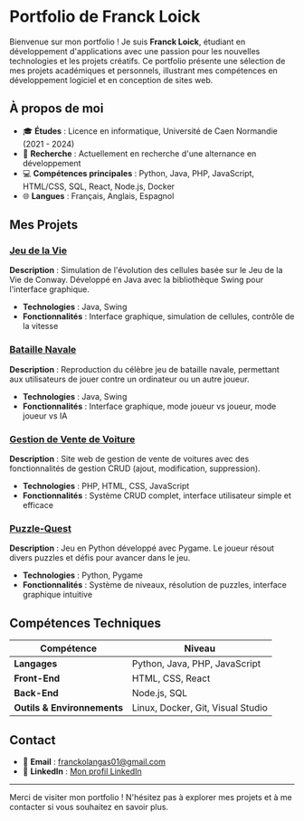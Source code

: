 # Portfolio de Franck Loick

Bienvenue sur mon portfolio ! Je suis **Franck Loick**, étudiant en développement d'applications avec une passion pour les nouvelles technologies et les projets créatifs. Ce portfolio présente une sélection de mes projets académiques et personnels, illustrant mes compétences en développement logiciel et en conception de sites web.

## À propos de moi

- 🎓 **Études** : Licence en informatique, Université de Caen Normandie (2021 - 2024)
- 💼 **Recherche** : Actuellement en recherche d'une alternance en développement
- 💻 **Compétences principales** : Python, Java, PHP, JavaScript, HTML/CSS, SQL, React, Node.js, Docker
- 🌐 **Langues** : Français, Anglais, Espagnol

## Mes Projets

### [Jeu de la Vie](https://github.com/franckolangas/JeuDeLaVie)
**Description** : Simulation de l'évolution des cellules basée sur le Jeu de la Vie de Conway. Développé en Java avec la bibliothèque Swing pour l'interface graphique.
- **Technologies** : Java, Swing
- **Fonctionnalités** : Interface graphique, simulation de cellules, contrôle de la vitesse

### [Bataille Navale](https://github.com/franckolangas/BatailleNavale)
**Description** : Reproduction du célèbre jeu de bataille navale, permettant aux utilisateurs de jouer contre un ordinateur ou un autre joueur.
- **Technologies** : Java, Swing
- **Fonctionnalités** : Interface graphique, mode joueur vs joueur, mode joueur vs IA

### [Gestion de Vente de Voiture](https://github.com/franckolangas/GestionDeVenteVoiture)
**Description** : Site web de gestion de vente de voitures avec des fonctionnalités de gestion CRUD (ajout, modification, suppression).
- **Technologies** : PHP, HTML, CSS, JavaScript
- **Fonctionnalités** : Système CRUD complet, interface utilisateur simple et efficace

### [Puzzle-Quest](https://github.com/franckolangas/PuzzleQuest)
**Description** : Jeu en Python développé avec Pygame. Le joueur résout divers puzzles et défis pour avancer dans le jeu.
- **Technologies** : Python, Pygame
- **Fonctionnalités** : Système de niveaux, résolution de puzzles, interface graphique intuitive

## Compétences Techniques

| Compétence            | Niveau     |
|-----------------------|------------|
| **Langages**          | Python, Java, PHP, JavaScript |
| **Front-End**         | HTML, CSS, React             |
| **Back-End**          | Node.js, SQL                 |
| **Outils & Environnements** | Linux, Docker, Git, Visual Studio |

## Contact

- 📧 **Email** : [franckolangas01@gmail.com](mailto:franckolangas01@gmail.com)
- 🔗 **LinkedIn** : [Mon profil LinkedIn](https://www.linkedin.com/in/franck-loick)

---

Merci de visiter mon portfolio ! N'hésitez pas à explorer mes projets et à me contacter si vous souhaitez en savoir plus.
